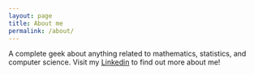 ```yaml
---
layout: page
title: About me
permalink: /about/
---
```


A complete geek about anything related to mathematics, statistics, and computer science. Visit my <a href="https://www.linkedin.com/in/ngilshie">Linkedin</a> to find out more about me!

[jekyll-organization]: https://github.com/jekyll